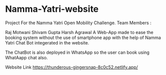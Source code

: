 # Namma-Yatri-website

Project For the Namma Yatri Open Mobility Challenge.
Team Members :

Raj Motwani
Shivam Gupta
Harsh Agrawal
A Web-App made to ease the booking system without the use of smartphone app with the help of Namma Yatri Chat Bot integerated in the website.

The ChatBot is also deployed in WhatsApp so the user can book using WhatAapp chat also.

Website Link https://thunderous-gingersnap-8c0c52.netlify.app/
